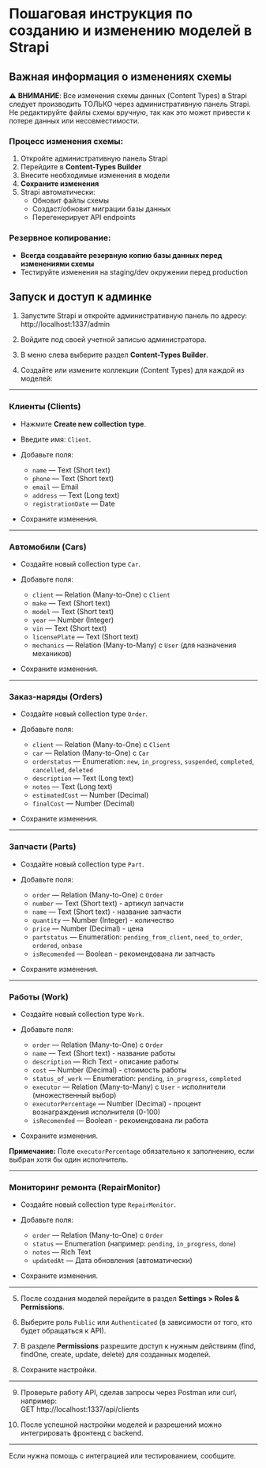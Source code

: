 # Пошаговая инструкция по созданию и изменению моделей в Strapi

## Важная информация о изменениях схемы

⚠️ **ВНИМАНИЕ**: Все изменения схемы данных (Content Types) в Strapi следует производить ТОЛЬКО через административную панель Strapi. Не редактируйте файлы схемы вручную, так как это может привести к потере данных или несовместимости.

### Процесс изменения схемы:
1. Откройте административную панель Strapi
2. Перейдите в **Content-Types Builder**
3. Внесите необходимые изменения в модели
4. **Сохраните изменения**
5. Strapi автоматически:
   - Обновит файлы схемы
   - Создаст/обновит миграции базы данных
   - Перегенерирует API endpoints

### Резервное копирование:
- **Всегда создавайте резервную копию базы данных перед изменениями схемы**
- Тестируйте изменения на staging/dev окружении перед production

## Запуск и доступ к админке

1. Запустите Strapi и откройте административную панель по адресу:  
   http://localhost:1337/admin

2. Войдите под своей учетной записью администратора.

3. В меню слева выберите раздел **Content-Types Builder**.

4. Создайте или измените коллекции (Content Types) для каждой из моделей:

---

### Клиенты (Clients)

- Нажмите **Create new collection type**.
- Введите имя: `Client`.
- Добавьте поля:
  - `name` — Text (Short text)
  - `phone` — Text (Short text)
  - `email` — Email
  - `address` — Text (Long text)
  - `registrationDate` — Date

- Сохраните изменения.

---

### Автомобили (Cars)

- Создайте новый collection type `Car`.
- Добавьте поля:
  - `client` — Relation (Many-to-One) с `Client`
  - `make` — Text (Short text)
  - `model` — Text (Short text)
  - `year` — Number (Integer)
  - `vin` — Text (Short text)
  - `licensePlate` — Text (Short text)
  - `mechanics` — Relation (Many-to-Many) с `User` (для назначения механиков)

- Сохраните изменения.

---

### Заказ-наряды (Orders)

- Создайте новый collection type `Order`.
- Добавьте поля:
  - `client` — Relation (Many-to-One) с `Client`
  - `car` — Relation (Many-to-One) с `Car`
  - `orderstatus` — Enumeration: `new`, `in_progress`, `suspended`, `completed`, `cancelled`, `deleted`
  - `description` — Text (Long text)
  - `notes` — Text (Long text)
  - `estimatedCost` — Number (Decimal)
  - `finalCost` — Number (Decimal)

- Сохраните изменения.

---

### Запчасти (Parts)

- Создайте новый collection type `Part`.
- Добавьте поля:
  - `order` — Relation (Many-to-One) с `Order`
  - `number` — Text (Short text) - артикул запчасти
  - `name` — Text (Short text) - название запчасти
  - `quantity` — Number (Integer) - количество
  - `price` — Number (Decimal) - цена
  - `partstatus` — Enumeration: `pending_from_client`, `need_to_order`, `ordered`, `onbase`
  - `isRecomended` — Boolean - рекомендована ли запчасть

- Сохраните изменения.

---

### Работы (Work)

- Создайте новый collection type `Work`.
- Добавьте поля:
  - `order` — Relation (Many-to-One) с `Order`
  - `name` — Text (Short text) - название работы
  - `description` — Rich Text - описание работы
  - `cost` — Number (Decimal) - стоимость работы
  - `status_of_work` — Enumeration: `pending`, `in_progress`, `completed`
  - `executor` — Relation (Many-to-Many) с `User` - исполнители (множественный выбор)
  - `executorPercentage` — Number (Decimal) - процент вознаграждения исполнителя (0-100)
  - `isRecomended` — Boolean - рекомендована ли работа

- Сохраните изменения.

**Примечание:** Поле `executorPercentage` обязательно к заполнению, если выбран хотя бы один исполнитель.

---

### Мониторинг ремонта (RepairMonitor)

- Создайте новый collection type `RepairMonitor`.
- Добавьте поля:
  - `order` — Relation (Many-to-One) с `Order`
  - `status` — Enumeration (например: `pending`, `in_progress`, `done`)
  - `notes` — Rich Text
  - `updatedAt` — Дата обновления (автоматически)

- Сохраните изменения.

---

5. После создания моделей перейдите в раздел **Settings > Roles & Permissions**.

6. Выберите роль `Public` или `Authenticated` (в зависимости от того, кто будет обращаться к API).

7. В разделе **Permissions** разрешите доступ к нужным действиям (find, findOne, create, update, delete) для созданных моделей.

8. Сохраните настройки.

---

9. Проверьте работу API, сделав запросы через Postman или curl, например:  
   GET http://localhost:1337/api/clients

10. После успешной настройки моделей и разрешений можно интегрировать фронтенд с backend.

---

Если нужна помощь с интеграцией или тестированием, сообщите.
